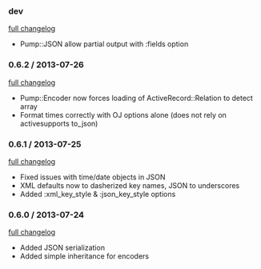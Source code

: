 ### dev

[full changelog](http://github.com/yolk/pump/compare/v0.6.2...master)

* Pump::JSON allow partial output with :fields option

### 0.6.2 / 2013-07-26

[full changelog](http://github.com/yolk/valvat/compare/v0.6.1...v0.6.2)

* Pump::Encoder now forces loading of ActiveRecord::Relation to detect array
* Format times correctly with OJ options alone (does not rely on activesupports to_json)

### 0.6.1 / 2013-07-25

[full changelog](http://github.com/yolk/valvat/compare/v0.6.0...v0.6.1)

* Fixed issues with time/date objects in JSON
* XML defaults now to dasherized key names, JSON to underscores
* Added :xml_key_style & :json_key_style options

### 0.6.0 / 2013-07-24

[full changelog](http://github.com/yolk/valvat/compare/v0.5.1...v0.6.0)

* Added JSON serialization
* Added simple inheritance for encoders